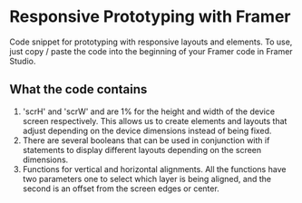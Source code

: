 # Responsive Prototyping with Framer

Code snippet for prototyping with responsive layouts and elements.
To use, just copy / paste the code into the beginning of your Framer code in Framer Studio.

## What the code contains
1. 'scrH' and 'scrW' and are 1% for the height and width of the device screen respectively. This allows us to create elements and layouts that adjust depending on the device dimensions instead of being fixed.
2.  There are several booleans that can be used in conjunction with if statements to display different layouts depending on the screen dimensions.
3.  Functions for vertical and horizontal alignments. All the functions have two parameters one to select which layer is being aligned, and the second is an offset from the screen edges or center.
